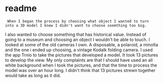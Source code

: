 # readme

     When I began the process by choosing what object I wanted to turn into a 3D model I knew I didn't want to choose soemthing too big. 
I also wanted to choose something that has historical value. Instead of going to a museum and choosing an object I wouldn't be able to touch. I looked at some of the old cameras I own. A disposable, a polaroid, a minolta and the one i ended up choosing, a vintage Kodalk folding camera. I used the app Trnio to take the pictures that developed a model. It took 13 pictures to develop the view. My only complaints are that I should have used an all white background when I took the pictures, and that the time to process the model was over an hour long. I didn't think that 13 pictures strewn together would take as long as it did.
